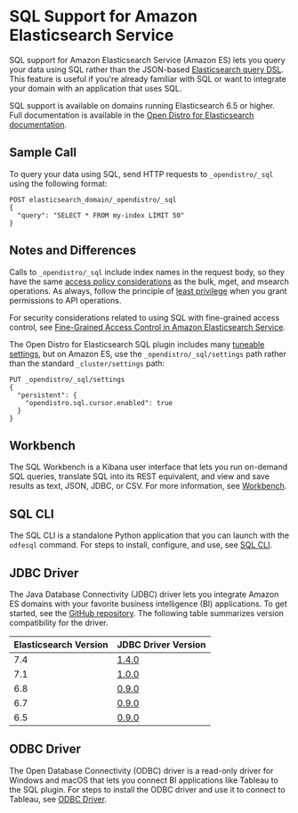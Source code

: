 # SQL Support for Amazon Elasticsearch Service<a name="sql-support"></a>

SQL support for Amazon Elasticsearch Service \(Amazon ES\) lets you query your data using SQL rather than the JSON\-based [Elasticsearch query DSL](https://opendistro.github.io/for-elasticsearch-docs/docs/elasticsearch/full-text/)\. This feature is useful if you're already familiar with SQL or want to integrate your domain with an application that uses SQL\.

SQL support is available on domains running Elasticsearch 6\.5 or higher\. Full documentation is available in the [Open Distro for Elasticsearch documentation](https://opendistro.github.io/for-elasticsearch-docs/docs/sql/)\.

## Sample Call<a name="sql-sample"></a>

To query your data using SQL, send HTTP requests to `_opendistro/_sql` using the following format:

```
POST elasticsearch_domain/_opendistro/_sql
{
  "query": "SELECT * FROM my-index LIMIT 50"
}
```

## Notes and Differences<a name="sql-diff"></a>

Calls to `_opendistro/_sql` include index names in the request body, so they have the same [access policy considerations](es-ac.md#es-ac-advanced) as the bulk, mget, and msearch operations\. As always, follow the principle of [least privilege](https://docs.aws.amazon.com/IAM/latest/UserGuide/best-practices.html#grant-least-privilege) when you grant permissions to API operations\.

For security considerations related to using SQL with fine\-grained access control, see [Fine\-Grained Access Control in Amazon Elasticsearch Service](fgac.md#fgac-limitations)\.

The Open Distro for Elasticsearch SQL plugin includes many [tuneable settings](https://opendistro.github.io/for-elasticsearch-docs/docs/sql/settings/), but on Amazon ES, use the `_opendistro/_sql/settings` path rather than the standard `_cluster/settings` path:

```
PUT _opendistro/_sql/settings
{
  "persistent": {
    "opendistro.sql.cursor.enabled": true
  }
}
```

## Workbench<a name="workbench"></a>

The SQL Workbench is a Kibana user interface that lets you run on\-demand SQL queries, translate SQL into its REST equivalent, and view and save results as text, JSON, JDBC, or CSV\. For more information, see [Workbench](https://opendistro.github.io/for-elasticsearch-docs/docs/sql/workbench/)\.

## SQL CLI<a name="cli"></a>

The SQL CLI is a standalone Python application that you can launch with the `odfesql` command\. For steps to install, configure, and use, see [SQL CLI](https://opendistro.github.io/for-elasticsearch-docs/docs/sql/cli/)\.

## JDBC Driver<a name="jdbc-driver"></a>

The Java Database Connectivity \(JDBC\) driver lets you integrate Amazon ES domains with your favorite business intelligence \(BI\) applications\. To get started, see the [GitHub repository](https://github.com/opendistro-for-elasticsearch/sql-jdbc)\. The following table summarizes version compatibility for the driver\.


| Elasticsearch Version | JDBC Driver Version | 
| --- | --- | 
| 7\.4 | [1\.4\.0](https://d3g5vo6xdbdb9a.cloudfront.net/downloads/elasticsearch-clients/opendistro-sql-jdbc/opendistro-sql-jdbc-1.4.0.0.jar) | 
| 7\.1 | [1\.0\.0](https://d3g5vo6xdbdb9a.cloudfront.net/downloads/elasticsearch-clients/opendistro-sql-jdbc/opendistro-sql-jdbc-1.0.0.0.jar) | 
| 6\.8 | [0\.9\.0](https://d3g5vo6xdbdb9a.cloudfront.net/downloads/elasticsearch-clients/opendistro-sql-jdbc/opendistro-sql-jdbc-0.9.0.0.jar) | 
| 6\.7 | [0\.9\.0](https://d3g5vo6xdbdb9a.cloudfront.net/downloads/elasticsearch-clients/opendistro-sql-jdbc/opendistro-sql-jdbc-0.9.0.0.jar) | 
| 6\.5 | [0\.9\.0](https://d3g5vo6xdbdb9a.cloudfront.net/downloads/elasticsearch-clients/opendistro-sql-jdbc/opendistro-sql-jdbc-0.9.0.0.jar) | 

## ODBC Driver<a name="odbc"></a>

The Open Database Connectivity \(ODBC\) driver is a read\-only driver for Windows and macOS that lets you connect BI applications like Tableau to the SQL plugin\. For steps to install the ODBC driver and use it to connect to Tableau, see [ODBC Driver](https://opendistro.github.io/for-elasticsearch-docs/docs/sql/odbc/)\.